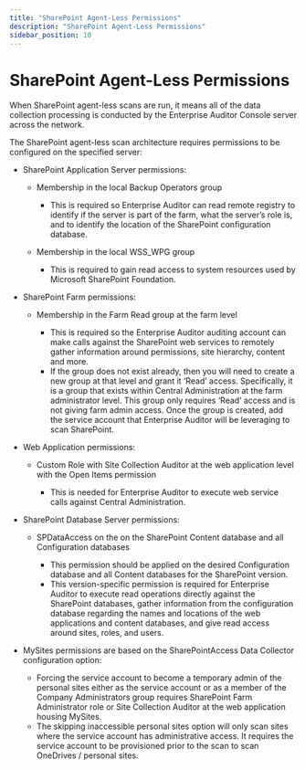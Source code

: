 ```yaml
---
title: "SharePoint Agent-Less Permissions"
description: "SharePoint Agent-Less Permissions"
sidebar_position: 10
---
```


# SharePoint Agent-Less Permissions

When SharePoint agent-less scans are run, it means all of the data collection processing is
conducted by the Enterprise Auditor Console server across the network.

The SharePoint agent-less scan architecture requires permissions to be configured on the specified
server:

- SharePoint Application Server permissions:

    - Membership in the local Backup Operators group

        - This is required so Enterprise Auditor can read remote registry to identify if the server
          is part of the farm, what the server’s role is, and to identify the location of the
          SharePoint configuration database.

    - Membership in the local WSS_WPG group

        - This is required to gain read access to system resources used by Microsoft SharePoint
          Foundation.

- SharePoint Farm permissions:

    - Membership in the Farm Read group at the farm level

        - This is required so the Enterprise Auditor auditing account can make calls against the
          SharePoint web services to remotely gather information around permissions, site hierarchy,
          content and more.
        - If the group does not exist already, then you will need to create a new group at that
          level and grant it ‘Read’ access. Specifically, it is a group that exists within Central
          Administration at the farm administrator level. This group only requires ‘Read’ access and
          is not giving farm admin access. Once the group is created, add the service account that
          Enterprise Auditor will be leveraging to scan SharePoint.

- Web Application permissions:

    - Custom Role with Site Collection Auditor at the web application level with the Open Items
      permission

        - This is needed for Enterprise Auditor to execute web service calls against Central
          Administration.

- SharePoint Database Server permissions:

    - SPDataAccess on the on the SharePoint Content database and all Configuration databases

        - This permission should be applied on the desired Configuration database and all Content
          databases for the SharePoint version.
        - This version-specific permission is required for Enterprise Auditor to execute read
          operations directly against the SharePoint databases, gather information from the
          configuration database regarding the names and locations of the web applications and
          content databases, and give read access around sites, roles, and users.

- MySites permissions are based on the SharePointAccess Data Collector configuration option:

    - Forcing the service account to become a temporary admin of the personal sites either as the
      service account or as a member of the Company Administrators group requires SharePoint Farm
      Administrator role or Site Collection Auditor at the web application housing MySites.
    - The skipping inaccessible personal sites option will only scan sites where the service account
      has administrative access. It requires the service account to be provisioned prior to the scan
      to scan OneDrives / personal sites.
